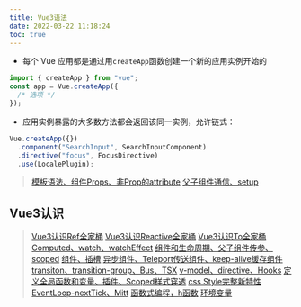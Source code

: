 ```yaml
---
title: Vue3语法
date: 2022-03-22 11:18:24
toc: true
---
```


- 每个 Vue 应用都是通过用`createApp`函数创建一个新的应用实例开始的

```js
import { createApp } from "vue";
const app = Vue.createApp({
  /* 选项 */
});
```

- 应用实例暴露的大多数方法都会返回该同一实例，允许链式：

```js
Vue.createApp({})
  .component("SearchInput", SearchInputComponent)
  .directive("focus", FocusDirective)
  .use(LocalePlugin);
```

>[模板语法、组件Props、非Prop的attribute](/All/frame/vue/vite_project/vue3-1 "模板语法")
>[父子组件通信、setup](/All/frame/vue/vite_project/vue3-2 "父子组件通信、setup")

## Vue3认识
>[Vue3认识Ref全家桶](/All/frame/vue/vite_project/ref "Vue3认识Ref全家桶")
>[Vue3认识Reactive全家桶](/All/frame/vue/vite_project/reactive "Vue3认识Reactive全家桶")
>[Vue3认识To全家桶](/All/frame/vue/vite_project/to "Vue3认识To全家桶")
>[Computed、watch、watchEffect](/All/frame/vue/vite_project/cww "Computed、watch、watchEffect")
>[组件和生命周期、父子组件传参、scoped](/All/frame/vue/vite_project/comp "组件和生命周期、父子组件传参、scoped")
>[组件、插槽](/All/frame/vue/vite_project/compAslot "组件、插槽")
>[异步组件、Teleport传送组件、keep-alive缓存组件](/All/frame/vue/vite_project/susTelKeep "异步组件、Teleport传送组件、keep")
>[transiton、transition-group、Bus、TSX](/All/frame/vue/vite_project/tranBusTsx "transiton、transition-group、Bus、TSX")
>[v-model、directive、Hooks](/All/frame/vue/vite_project/hooks "v-model、directive、Hooks")
>[定义全局函数和变量、插件、Scoped样式穿透](/All/frame/vue/vite_project/install "定义全局函数和变量、插件、Scoped样式穿透")
>[css Style完整新特性](/All/frame/vue/vite_project/cssSty "css Style完整新特性")
>[EventLoop-nextTick、Mitt](/All/frame/vue/vite_project/nextTickAndMitt "EventLoop-nextTick、Mitt")
>[函数式编程，h函数](/All/frame/vue/vite_project/h "h函数")
>[环境变量](/All/frame/vue/vite_project/env "环境变量")